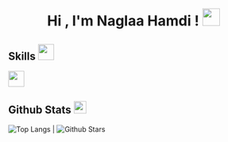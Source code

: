 <h1 align="center"><b>Hi , I'm Naglaa Hamdi ! </b><img src="https://media.giphy.com/media/hvRJCLFzcasrR4ia7z/giphy.gif" width="35"></h1>
<h2> Skills <img src = "https://media2.giphy.com/media/QssGEmpkyEOhBCb7e1/giphy.gif?cid=ecf05e47a0n3gi1bfqntqmob8g9aid1oyj2wr3ds3mg700bl&rid=giphy.gif" width = 32px> </h2>
<a href= https://github.com/Aditya664?tab=repositories&q=&type=&language=python&sort= > <img width ='32px' src ='https://raw.githubusercontent.com/rahulbanerjee26/githubAboutMeGenerator/main/icons/python.svg'> </a>

 ## Github Stats <img src="https://media.giphy.com/media/cj87CxfRtrUifF3Ryk/giphy.gif" width="25px">
 ![Top Langs](https://github-readme-stats.vercel.app/api/top-langs/?username=Naglaa99&theme=tokyonight) | ![Github Stars](https://github-readme-stats.vercel.app/api?username=Naglaa99&show_icons=true&locale=en&count_private=true&hide_rank=true&custom_title=My%20GitHub%20Stats&disable_animations=true&theme=tokyonight) 
